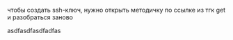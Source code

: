 чтобы создать ssh-ключ, нужно открыть методичку по ссылке из тгк get и разобраться заново

asdfasdfasdfadfas
